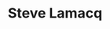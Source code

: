 ---
title: "Steve Lamacq"
summary: "Steve Lamacq is an English disc jockey, currently working with the BBC radio station BBC Radio 6 Music. Founder of the label."
image: "steve-lamacq.jpg"
apple_music_artist_url: "None"
---